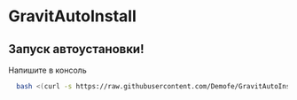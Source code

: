 
# GravitAutoInstall




## Запуск автоустановки!

Напишите в консоль

```bash
  bash <(curl -s https://raw.githubusercontent.com/Demofe/GravitAutoInstall/main/start.sh)
```

